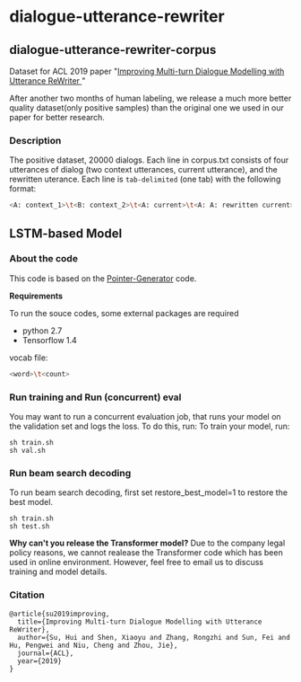 # dialogue-utterance-rewriter
## dialogue-utterance-rewriter-corpus

Dataset for ACL 2019 paper "[Improving Multi-turn Dialogue Modelling with Utterance ReWriter
](https://arxiv.org/abs/1906.07004)"

After another two months of human labeling, we release a much more better quality dataset(only positive samples) than the original one we used in our paper for better research.

### Description

The positive dataset, 20000 dialogs. Each line in corpus.txt consists of four utterances of dialog (two context utterances, current utterance), and the rewritten uterance. Each line is `tab-delimited` (one tab) with the following format:

```bash
<A: context_1>\t<B: context_2>\t<A: current>\t<A: A: rewritten current>
```

## LSTM-based Model
### About the code
This code is based on the [Pointer-Generator](https://github.com/abisee/pointer-generator) code. 

**Requirements**

To run the souce codes, some external packages are required

* python 2.7
* Tensorflow  1.4

vocab file:
```bash
<word>\t<count>
```
### Run training and Run (concurrent) eval
You may want to run a concurrent evaluation job, that runs your model on the validation set and logs the loss. To do this, run:
To train your model, run:

```
sh train.sh
sh val.sh
```
### Run beam search decoding
To run beam search decoding, first set restore_best_model=1 to restore the best model.

```
sh train.sh
sh test.sh
```
**Why can't you release the Transformer model?** Due to the company legal policy reasons, we cannot realease the Transformer code which has been used in online environment. However, feel free to email us to discuss training and model details. 

### Citation

```
@article{su2019improving,
  title={Improving Multi-turn Dialogue Modelling with Utterance ReWriter},
  author={Su, Hui and Shen, Xiaoyu and Zhang, Rongzhi and Sun, Fei and Hu, Pengwei and Niu, Cheng and Zhou, Jie},
  journal={ACL},
  year={2019}
}
```


